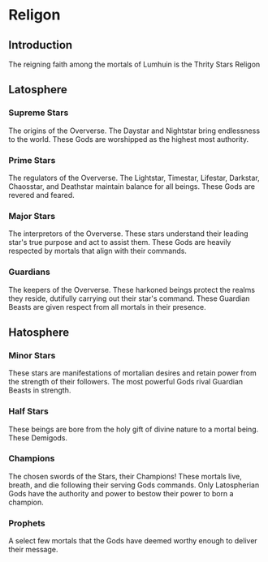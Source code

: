 # Religon

## Introduction
The reigning faith among the mortals of Lumhuin is the Thrity Stars Religon 

## Latosphere
### Supreme Stars
The origins of the Oververse. The Daystar and Nightstar bring endlessness to the world. These Gods are worshipped as the highest most authority.

### Prime Stars
The regulators of the Oververse. The Lightstar, Timestar, Lifestar, Darkstar, Chaosstar, and Deathstar maintain balance for all beings. These Gods are revered and feared.

### Major Stars
The interpretors of the Oververse. These stars understand their leading star's true purpose and act to assist them. These Gods are heavily respected by mortals that align with their commands. 

### Guardians
The keepers of the Oververse. These harkoned beings protect the realms they reside, dutifully carrying out their star's command. These Guardian Beasts are given respect from all mortals in their presence.

## Hatosphere
### Minor Stars
These stars are manifestations of mortalian desires and retain power from the strength of their followers. The most powerful Gods rival Guardian Beasts in strength.

### Half Stars
These beings are bore from the holy gift of divine nature to a mortal being. These Demigods.

### Champions
The chosen swords of the Stars, their Champions! These mortals live, breath, and die following their serving Gods commands. Only Latospherian Gods have the authority and power to bestow their power to born a champion.

### Prophets
A select few mortals that the Gods have deemed worthy enough to deliver their message. 